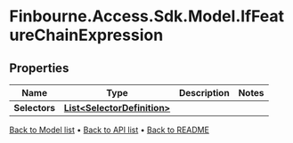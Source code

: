 # Finbourne.Access.Sdk.Model.IfFeatureChainExpression

## Properties

Name | Type | Description | Notes
------------ | ------------- | ------------- | -------------
**Selectors** | [**List&lt;SelectorDefinition&gt;**](SelectorDefinition.md) |  | 

[Back to Model list](../README.md#documentation-for-models) &#8226; [Back to API list](../README.md#documentation-for-api-endpoints) &#8226; [Back to README](../README.md)

